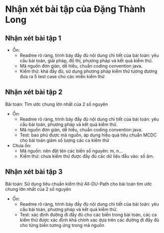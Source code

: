 ﻿# Nhận xét bài tập của Đặng Thành Long

## Nhận xét bài tập 1
- Ổn:
  + Readme rõ ràng, trình bày đầy đủ nội dung chi tiết của bài toán: yêu cầu bài toán, giải pháp, đồ thị, phương pháp và kết quả kiểm thử.
  + Mã nguồn đơn giản, dễ hiểu, chuẩn coding convention java.
  + Kiểm thử: khá đầy đủ, sử dụng phương pháp kiểm thử tương đương đưa ra 5 test case cho các miền kiểm thử 

## Nhận xét bài tập 2
Bài toán: Tìm ước chung lớn nhất của 2 số nguyên
- Ổn:
  + Readme rõ ràng, trình bày đầy đủ nội dung chi tiết của bài toán: yêu cầu bài toán, phương pháp và kết quả kiểm thử.
  + Mã nguồn đơn giản, dễ hiểu, chuẩn coding convention java.
  + Test: bao phủ được mã nguồn, áp dụng hiệu quả tiêu chuẩn MCDC cho bài toán giảm số lượng các ca kiểm thử
- Chưa ổn:
  + Mã nguồn: nên đặt tên các biến số nguyên: m, n...
  + Kiểm thử: chưa kiểm thử được đầy đủ các dữ liệu đầu vào: số âm.

## Nhận xét bài tập 3
Bài toán: Sử dụng tiêu chuẩn kiểm thử All-DU-Path cho bài toán tìm ước chung lớn nhất của 2 số nguyên
- Ổn:
  + Readme rõ ràng, trình bày đầy đủ nội dung chi tiết của bài toán: yêu cầu bài toán, phương pháp và kết quả kiểm thử.
  + Test: xác định đường đi đầy đủ cho các biến trong bài toán, các ca kiểm thử được xác định khá chính xác dựa trên các đường đi đầy đủ cho từng biến tương ứng trong mã nguồn





 